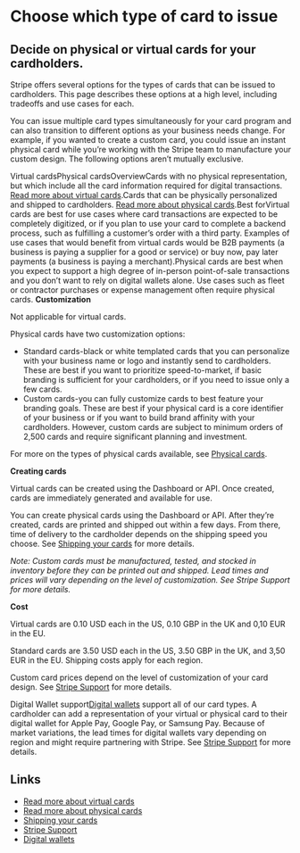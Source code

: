 # Choose which type of card to issue

## Decide on physical or virtual cards for your cardholders.

Stripe offers several options for the types of cards that can be issued to
cardholders. This page describes these options at a high level, including
tradeoffs and use cases for each.

You can issue multiple card types simultaneously for your card program and can
also transition to different options as your business needs change. For example,
if you wanted to create a custom card, you could issue an instant physical card
while you’re working with the Stripe team to manufacture your custom design. The
following options aren’t mutually exclusive.

Virtual cardsPhysical cardsOverviewCards with no physical representation, but
which include all the card information required for digital transactions. [Read
more about virtual cards](https://docs.stripe.com/issuing/cards/virtual).Cards
that can be physically personalized and shipped to cardholders. [Read more about
physical cards](https://docs.stripe.com/issuing/cards/physical).Best forVirtual
cards are best for use cases where card transactions are expected to be
completely digitized, or if you plan to use your card to complete a backend
process, such as fulfilling a customer’s order with a third party. Examples of
use cases that would benefit from virtual cards would be B2B payments (a
business is paying a supplier for a good or service) or buy now, pay later
payments (a business is paying a merchant).Physical cards are best when you
expect to support a high degree of in-person point-of-sale transactions and you
don’t want to rely on digital wallets alone. Use cases such as fleet or
contractor purchases or expense management often require physical cards.
**Customization**

Not applicable for virtual cards.

Physical cards have two customization options:

- Standard cards-black or white templated cards that you can personalize with
your business name or logo and instantly send to cardholders. These are best if
you want to prioritize speed-to-market, if basic branding is sufficient for your
cardholders, or if you need to issue only a few cards.
- Custom cards-you can fully customize cards to best feature your branding
goals. These are best if your physical card is a core identifier of your
business or if you want to build brand affinity with your cardholders. However,
custom cards are subject to minimum orders of 2,500 cards and require
significant planning and investment.

For more on the types of physical cards available, see [Physical
cards](https://docs.stripe.com/issuing/cards/physical).

**Creating cards**

Virtual cards can be created using the Dashboard or API. Once created, cards are
immediately generated and available for use.

You can create physical cards using the Dashboard or API. After they’re created,
cards are printed and shipped out within a few days. From there, time of
delivery to the cardholder depends on the shipping speed you choose. See
[Shipping your cards](https://docs.stripe.com/issuing/cards/physical/ship-cards)
for more details.

*Note: Custom cards must be manufactured, tested, and stocked in inventory
before they can be printed out and shipped. Lead times and prices will vary
depending on the level of customization. See Stripe Support for more details.*

**Cost**

Virtual cards are 0.10 USD each in the US, 0.10 GBP in the UK and 0,10 EUR in
the EU.

Standard cards are 3.50 USD each in the US, 3.50 GBP in the UK, and 3,50 EUR in
the EU. Shipping costs apply for each region.

Custom card prices depend on the level of customization of your card design. See
[Stripe Support](https://support.stripe.com/topics/issuing) for more details.

Digital Wallet support[Digital
wallets](https://docs.stripe.com/issuing/cards/digital-wallets) support all of
our card types. A cardholder can add a representation of your virtual or
physical card to their digital wallet for Apple Pay, Google Pay, or Samsung Pay.
Because of market variations, the lead times for digital wallets vary depending
on region and might require partnering with Stripe. See [Stripe
Support](https://support.stripe.com/topics/issuing) for more details.

## Links

- [Read more about virtual cards](https://docs.stripe.com/issuing/cards/virtual)
- [Read more about physical
cards](https://docs.stripe.com/issuing/cards/physical)
- [Shipping your
cards](https://docs.stripe.com/issuing/cards/physical/ship-cards)
- [Stripe Support](https://support.stripe.com/topics/issuing)
- [Digital wallets](https://docs.stripe.com/issuing/cards/digital-wallets)